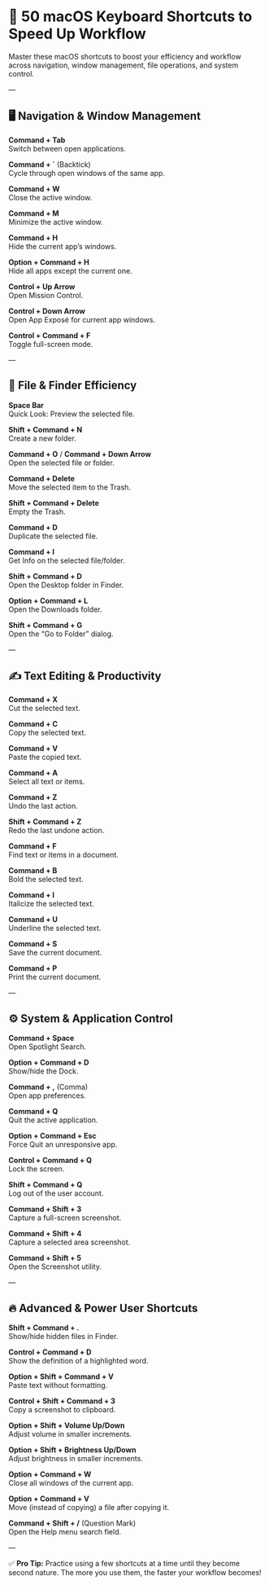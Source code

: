 # 🚀 50 macOS Keyboard Shortcuts to Speed Up Workflow

Master these macOS shortcuts to boost your efficiency and workflow across navigation, window management, file operations, and system control.

—

## 🖥️ Navigation & Window Management

**Command + Tab**  
Switch between open applications.  

**Command + `** (Backtick)  
Cycle through open windows of the same app.  

**Command + W**  
Close the active window.  

**Command + M**  
Minimize the active window.  

**Command + H**  
Hide the current app’s windows.  

**Option + Command + H**  
Hide all apps except the current one.  

**Control + Up Arrow**  
Open Mission Control.  

**Control + Down Arrow**  
Open App Exposé for current app windows.  

**Control + Command + F**  
Toggle full-screen mode.  

—

## 📂 File & Finder Efficiency

**Space Bar**  
Quick Look: Preview the selected file.  

**Shift + Command + N**  
Create a new folder.  

**Command + O** / **Command + Down Arrow**  
Open the selected file or folder.  

**Command + Delete**  
Move the selected item to the Trash.  

**Shift + Command + Delete**  
Empty the Trash.  

**Command + D**  
Duplicate the selected file.  

**Command + I**  
Get Info on the selected file/folder.  

**Shift + Command + D**  
Open the Desktop folder in Finder.  

**Option + Command + L**  
Open the Downloads folder.  

**Shift + Command + G**  
Open the “Go to Folder” dialog.  

—

## ✍️ Text Editing & Productivity

**Command + X**  
Cut the selected text.  

**Command + C**  
Copy the selected text.  

**Command + V**  
Paste the copied text.  

**Command + A**  
Select all text or items.  

**Command + Z**  
Undo the last action.  

**Shift + Command + Z**  
Redo the last undone action.  

**Command + F**  
Find text or items in a document.  

**Command + B**  
Bold the selected text.  

**Command + I**  
Italicize the selected text.  

**Command + U**  
Underline the selected text.  

**Command + S**  
Save the current document.  

**Command + P**  
Print the current document.  

—

## ⚙️ System & Application Control

**Command + Space**  
Open Spotlight Search.  

**Option + Command + D**  
Show/hide the Dock.  

**Command + ,** (Comma)  
Open app preferences.  

**Command + Q**  
Quit the active application.  

**Option + Command + Esc**  
Force Quit an unresponsive app.  

**Control + Command + Q**  
Lock the screen.  

**Shift + Command + Q**  
Log out of the user account.  

**Command + Shift + 3**  
Capture a full-screen screenshot.  

**Command + Shift + 4**  
Capture a selected area screenshot.  

**Command + Shift + 5**  
Open the Screenshot utility.  

—

## 🔥 Advanced & Power User Shortcuts

**Shift + Command + .**  
Show/hide hidden files in Finder.  

**Control + Command + D**  
Show the definition of a highlighted word.  

**Option + Shift + Command + V**  
Paste text without formatting.  

**Control + Shift + Command + 3**  
Copy a screenshot to clipboard.  

**Option + Shift + Volume Up/Down**  
Adjust volume in smaller increments.  

**Option + Shift + Brightness Up/Down**  
Adjust brightness in smaller increments.  

**Option + Command + W**  
Close all windows of the current app.  

**Option + Command + V**  
Move (instead of copying) a file after copying it.  

**Command + Shift + /** (Question Mark)  
Open the Help menu search field.  

—

✅ **Pro Tip:** Practice using a few shortcuts at a time until they become second nature. The more you use them, the faster your workflow becomes!
